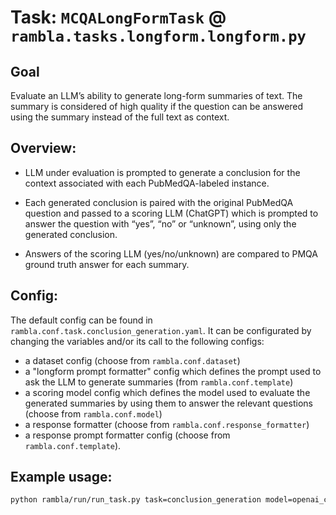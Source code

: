 # Task: `MCQALongFormTask` @ `rambla.tasks.longform.longform.py`

## Goal
Evaluate an LLM’s ability to generate long-form summaries of text. The summary is considered of high quality if the question can be answered using the summary instead of the full text as context.

## Overview: 
- LLM under evaluation is prompted to generate a conclusion for the context associated with each PubMedQA-labeled instance.

- Each generated conclusion is paired with the original PubMedQA question and passed to a scoring LLM (ChatGPT) which is prompted to answer the question with “yes”, “no” or “unknown”, using only the generated conclusion.

- Answers of the scoring LLM (yes/no/unknown) are compared to PMQA ground truth answer for each summary.

## Config:
The default config can be found in `rambla.conf.task.conclusion_generation.yaml`. It can be configurated by changing the variables and/or its call to the following configs:
- a dataset config (choose from `rambla.conf.dataset`)
- a "longform prompt formatter" config which defines the prompt used to ask the LLM to generate summaries (from `rambla.conf.template`)
- a scoring model config which defines the model used to evaluate the generated summaries by using them to answer the relevant questions (choose from `rambla.conf.model`)
- a response formatter (choose from `rambla.conf.response_formatter`)
- a response prompt formatter config (choose from `rambla.conf.template`).

## Example usage:
```bash
python rambla/run/run_task.py task=conclusion_generation model=openai_chat
```
